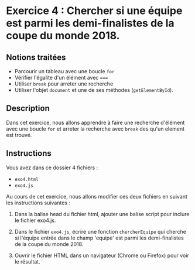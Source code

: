# Exercice 4 : Chercher si une équipe est parmi les demi-finalistes de la coupe du monde 2018.

## Notions traitées

- Parcourir un tableau avec une boucle `for`
- Vérifier l'égalite d'un élément avec  `===`
- Utiliser `break` pour arreter une recherche
- Utiliser l'objet `document` et une de ses méthodes (`getElementById`).

## Description

Dans cet exercice, nous allons apprendre à faire une recherche d'élément avec une boucle `for` et arreter la recherche avec `break` des qu'un element est trouvé.

## Instructions

Vous avez dans ce dossier 4 fichiers :

- `exo4.html`
- `exo4.js`

Au cours de cet exercice, nous allons modifier ces deux fichiers en suivant les instructions suivantes :

1. Dans la balise head du fichier html, ajouter une balise script pour inclure le fichier exo4.js.

4. Dans le fichier `exo4.js`, écrire une fonction `chercherEquipe` qui cherche si l'équipe entrée dans le champ 'equipe' est parmi les demi-finalistes de la coupe du monde 2018.

3. Ouvrir le fichier HTML dans un navigateur (Chrome ou Firefox) pour voir le résultat.

